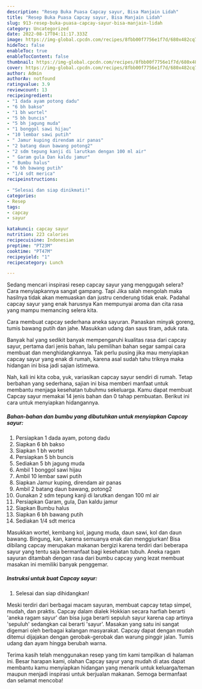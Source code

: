 ```yaml
---
description: "Resep Buka Puasa Capcay sayur, Bisa Manjain Lidah"
title: "Resep Buka Puasa Capcay sayur, Bisa Manjain Lidah"
slug: 913-resep-buka-puasa-capcay-sayur-bisa-manjain-lidah
category: Uncategorized
date: 2022-08-17T04:11:17.333Z
image: https://img-global.cpcdn.com/recipes/8fbb00f7756e1f7d/680x482cq70/capcay-sayur-foto-resep-utama.jpg
hideToc: false
enableToc: true
enableTocContent: false
thumbnail: https://img-global.cpcdn.com/recipes/8fbb00f7756e1f7d/680x482cq70/capcay-sayur-foto-resep-utama.jpg
cover: https://img-global.cpcdn.com/recipes/8fbb00f7756e1f7d/680x482cq70/capcay-sayur-foto-resep-utama.jpg
author: Admin
authorAv: notfound
ratingvalue: 3.9
reviewcount: 13
recipeingredient:
- "1 dada ayam potong dadu"
- "6 bh bakso"
- "1 bh wortel"
- "5 bh buncis"
- "5 bh jagung muda"
- "1 bonggol sawi hijau"
- "10 lembar sawi putih"
- " Jamur kuping direndam air panas"
- "2 batang daun bawang potong2"
- "2 sdm tepung kanji di larutkan dengan 100 ml air"
- " Garam gula Dan kaldu jamur"
- " Bumbu halus"
- "6 bh bawang putih"
- "1/4 sdt merica"
recipeinstructions:

- "Selesai dan siap dinikmati!"
categories:
- Resep
tags:
- capcay
- sayur

katakunci: capcay sayur 
nutrition: 223 calories
recipecuisine: Indonesian
preptime: "PT23M"
cooktime: "PT47M"
recipeyield: "1"
recipecategory: Lunch

---
```



Sedang mencari inspirasi resep capcay sayur yang menggugah selera? Cara menyiapkannya sangat gampang. Tapi Jika salah mengolah maka hasilnya tidak akan memuaskan dan justru cenderung tidak enak. Padahal capcay sayur yang enak harusnya Kan mempunyai aroma dan cita rasa yang mampu memancing selera kita.


Cara membuat capcay sederhana aneka sayuran. Panaskan minyak goreng, tumis bawang putih dan jahe. Masukkan udang dan saus tiram, aduk rata.

Banyak hal yang sedikit banyak mempengaruhi kualitas rasa dari capcay sayur, pertama dari jenis bahan, lalu pemilihan bahan segar sampai cara membuat dan menghidangkannya. Tak perlu pusing jika mau menyiapkan capcay sayur yang enak di rumah, karena asal sudah tahu triknya maka hidangan ini bisa jadi sajian istimewa.


Nah, kali ini kita coba, yuk, variasikan capcay sayur sendiri di rumah. Tetap berbahan yang sederhana, sajian ini bisa memberi manfaat untuk membantu menjaga kesehatan tubuhmu sekeluarga. Kamu dapat membuat Capcay sayur memakai 14 jenis bahan dan 0 tahap pembuatan. Berikut ini cara untuk menyiapkan hidangannya.

<!--inarticleads1-->

##### Bahan-bahan dan bumbu yang dibutuhkan untuk menyiapkan Capcay sayur:

1. Persiapkan 1 dada ayam, potong dadu
1. Siapkan 6 bh bakso
1. Siapkan 1 bh wortel
1. Persiapkan 5 bh buncis
1. Sediakan 5 bh jagung muda
1. Ambil 1 bonggol sawi hijau
1. Ambil 10 lembar sawi putih
1. Siapkan  Jamur kuping, direndam air panas
1. Ambil 2 batang daun bawang, potong2
1. Gunakan 2 sdm tepung kanji di larutkan dengan 100 ml air
1. Persiapkan  Garam, gula, Dan kaldu jamur
1. Siapkan  Bumbu halus
1. Siapkan 6 bh bawang putih
1. Sediakan 1/4 sdt merica


Masukkan wortel, kembang kol, jagung muda, daun sawi, kol dan daun bawang. Bingung, kan, karena semuanya enak dan menggiurkan! Bisa dibilang capcay merupakan makanan bergizi karena terdiri dari beberapa sayur yang tentu saja bermanfaat bagi kesehatan tubuh. Aneka ragam sayuran ditambah dengan rasa dari bumbu capcay yang lezat membuat masakan ini memiliki banyak penggemar. 

<!--inarticleads2-->

##### Instruksi untuk buat Capcay sayur:


1. Selesai dan siap dihidangkan!

Meski terdiri dari berbagai macam sayuran, membuat capcay tetap simpel, mudah, dan praktis. Capcay dalam dialek Hokkian secara harfiah berarti &#39;aneka ragam sayur&#39; dan bisa juga berarti sepuluh sayur karena cap artinya &#39;sepuluh&#39; sedangkan cai berarti &#39;sayur&#39;. Masakan yang satu ini sangat digemari oleh berbagai kalangan masyarakat. Capcay dapat dengan mudah ditemui dijajakan dengan gerobak-gerobak dan warung pinggir jalan. Tumis udang dan ayam hingga berubah warna. 

Terima kasih telah menggunakan resep yang tim kami tampilkan di halaman ini. Besar harapan kami, olahan Capcay sayur yang mudah di atas dapat membantu kamu menyiapkan hidangan yang menarik untuk keluarga/teman maupun menjadi inspirasi untuk berjualan makanan. Semoga bermanfaat dan selamat mencoba!
